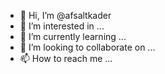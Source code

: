 - 👋 Hi, I’m @afsaltkader
- 👀 I’m interested in ...
- 🌱 I’m currently learning ...
- 💞️ I’m looking to collaborate on ...
- 📫 How to reach me ...

<!---
afsaltkader/afsaltkader is a ✨ special ✨ repository because its `README.md` (this file) appears on your GitHub profile.
You can click the Preview link to take a look at your changes.
--->
